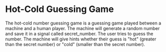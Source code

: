# Hot-Cold Guessing Game

The hot-cold number guessing game is a guessing game played between a machine and a human player. The machine will generate a random number and save it in a signal called secret_number. The user tries to guess the number. The machine will give hints whether their guess is "hot" (greater than the secret number) or "cold" (smaller than the secret number).
